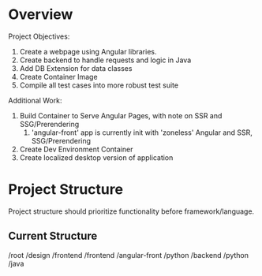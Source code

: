 # Overview
Project Objectives:
1) Create a webpage using Angular libraries.
2) Create backend to handle requests and logic in Java
3) Add DB Extension for data classes
4) Create Container Image
5) Compile all test cases into more robust test suite

Additional Work:
1) Build Container to Serve Angular Pages, with note on SSR and SSG/Prerendering
    1) 'angular-front' app is currently init with 'zoneless' Angular and SSR, SSG/Prerendering
2) Create Dev Environment Container
3) Create localized desktop version of application

# Project Structure
Project structure should prioritize functionality before framework/language.

## Current Structure

/root
    /design
        /frontend
    /frontend
        /angular-front
        /python
    /backend
        /python
        /java


